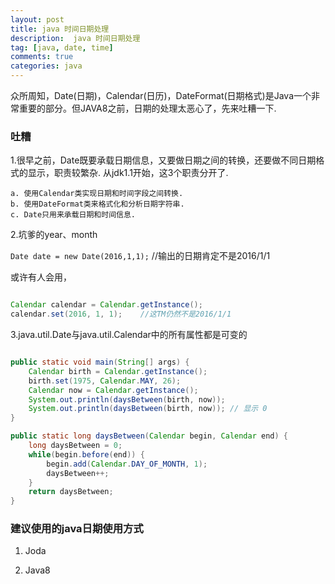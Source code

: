 ```yaml
---
layout: post
title: java 时间日期处理
description:  java 时间日期处理
tag: [java, date, time]
comments: true
categories: java
---
```


众所周知，Date(日期)，Calendar(日历)，DateFormat(日期格式)是Java一个非常重要的部分。但JAVA8之前，日期的处理太恶心了，先来吐糟一下.


### 吐糟

1.很早之前，Date既要承载日期信息，又要做日期之间的转换，还要做不同日期格式的显示，职责较繁杂. 从jdk1.1开始，这3个职责分开了.

    a. 使用Calendar类实现日期和时间字段之间转换.     
    b. 使用DateFormat类来格式化和分析日期字符串.    
    c. Date只用来承载日期和时间信息.   


<!-- more -->


2.坑爹的year、month

`Date date = new Date(2016,1,1);`    //输出的日期肯定不是2016/1/1 

或许有人会用，

```java

Calendar calendar = Calendar.getInstance();
calendar.set(2016, 1, 1);    //这TM仍然不是2016/1/1

```

3.java.util.Date与java.util.Calendar中的所有属性都是可变的

```java

public static void main(String[] args) {
    Calendar birth = Calendar.getInstance();
    birth.set(1975, Calendar.MAY, 26);
    Calendar now = Calendar.getInstance();
    System.out.println(daysBetween(birth, now));
    System.out.println(daysBetween(birth, now)); // 显示 0
}

public static long daysBetween(Calendar begin, Calendar end) {
    long daysBetween = 0;
    while(begin.before(end)) {
        begin.add(Calendar.DAY_OF_MONTH, 1);
        daysBetween++;
    }
    return daysBetween;
}

```


### 建议使用的java日期使用方式

1. Joda



2. Java8    

    